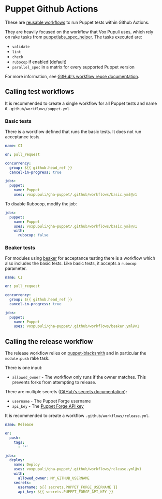 # Puppet Github Actions

These are [reusable workflows](https://docs.github.com/en/actions/learn-github-actions/reusing-workflows) to run Puppet tests within Github Actions.

They are heavily focused on the workflow that Vox Pupuli uses, which rely on rake tasks from [puppetlabs_spec_helper](https://github.com/puppetlabs/puppetlabs_spec_helper). The tasks executed are:

* `validate`
* `lint`
* `check`
* `rubocop` if enabled (default)
* `parallel_spec` in a matrix for every supported Puppet version

For more information, see [GitHub's workflow reuse documentation](https://docs.github.com/en/actions/learn-github-actions/reusing-workflows).

## Calling test workflows

It is recommended to create a single workflow for all Puppet tests and name it `.github/workflows/puppet.yml`.

### Basic tests

There is a workflow defined that runs the basic tests. It does not run acceptance tests.

```yaml
name: CI

on: pull_request

concurrency:
  group: ${{ github.head_ref }}
  cancel-in-progress: true

jobs:
  puppet:
    name: Puppet
    uses: voxpupuli/gha-puppet/.github/workflows/basic.yml@v1
```

To disable Rubocop, modify the job:

```yaml
jobs:
  puppet:
    name: Puppet
    uses: voxpupuli/gha-puppet/.github/workflows/basic.yml@v1
    with:
      rubocop: false
```

### Beaker tests

For modules using [beaker](https://github.com/voxpupuli/beaker) for acceptance testing there is a workflow which also includes the basic tests. Like basic tests, it accepts a `rubocop` parameter.

```yaml
name: CI

on: pull_request

concurrency:
  group: ${{ github.head_ref }}
  cancel-in-progress: true

jobs:
  puppet:
    name: Puppet
    uses: voxpupuli/gha-puppet/.github/workflows/beaker.yml@v1
```

## Calling the release workflow

The release workflow relies on [puppet-blacksmith](https://github.com/voxpupuli/puppet-blacksmith) and in particular the `module:push` rake task.

There is one input:
* `allowed_owner` - The workflow only runs if the owner matches. This prevents forks from attempting to release.

There are multiple secrets ([GitHub's secrets documentation](https://docs.github.com/en/actions/security-guides/encrypted-secrets)):
* `username` - The Puppet Forge username
* `api_key` - The [Puppet Forge API key](https://forgeapi.puppet.com/#section/Authentication/ApiKeyAuth)

It is recommended to create a workflow `.github/workflows/release.yml`.

```yaml
name: Release

on:
  push:
    tags:
      - '*'

jobs:
  deploy:
    name: Deploy
    uses: voxpupuli/gha-puppet/.github/workflows/release.yml@v1
    with:
      allowed_owner: MY_GITHUB_USERNAME
    secrets:
      username: ${{ secrets.PUPPET_FORGE_USERNAME }}
      api_key: ${{ secrets.PUPPET_FORGE_API_KEY }}
```
